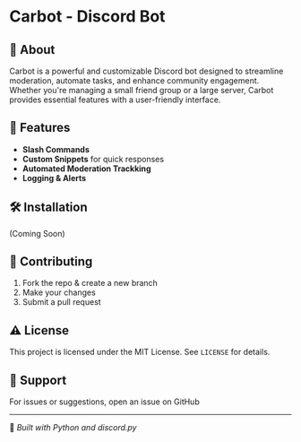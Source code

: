# Carbot - Discord Bot

## 📌 About
Carbot is a powerful and customizable Discord bot designed to streamline moderation, automate tasks, and enhance community engagement. Whether you're managing a small friend group or a large server, Carbot provides essential features with a user-friendly interface.

## 🚀 Features
- **Slash Commands**
- **Custom Snippets** for quick responses
- **Automated Moderation Trackking**
- **Logging & Alerts**

## 🛠 Installation
(Coming Soon)

## 📝 Contributing
1. Fork the repo & create a new branch
2. Make your changes
3. Submit a pull request

## ⚠️ License
This project is licensed under the MIT License. See `LICENSE` for details.

## 🤝 Support
For issues or suggestions, open an issue on GitHub

---
🔹 *Built with Python and discord.py*

